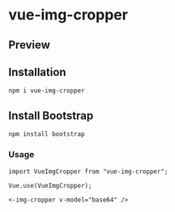 # vue-img-cropper

## Preview



## Installation
```
npm i vue-img-cropper
```
## Install  Bootstrap
```
npm install bootstrap
```

### Usage
```
import VueImgCropper from "vue-img-cropper";

Vue.use(VueImgCropper);
```
```
<-img-cropper v-model="base64" />
```

